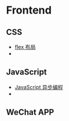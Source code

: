 # Frontend

## CSS
- [flex 布局](css-flex.md)
- []()

## JavaScript
- [JavaScript 异步编程](js-async.md)
- []()

## WeChat APP
